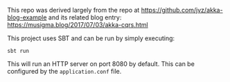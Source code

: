 This repo was derived largely from the repo at 
https://github.com/jvz/akka-blog-example and its related blog entry:
https://musigma.blog/2017/07/03/akka-cqrs.html

This project uses SBT and can be run by simply executing:

    sbt run

This will run an HTTP server on port 8080 by default. This can be configured by
the `application.conf` file.
